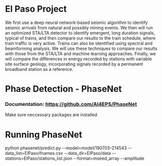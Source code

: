 # El Paso Project

We first use a deep neural network-based seismic algorithm to identify seismic arrivals from natural and possibly mining events. We then will run an optimized STA/LTA detector to identify emergent, long duration signals, typical of trains, and then compare our results to the train schedule, where train traffic is very active. Trains can also be identified using spectral and beamforming analysis. We will use these techniques to compare our results with those from the STA/LTA and machine learning approaches. Finally, we will compare the differences in energy recorded by stations with variable site surface geology, incorporating signals recorded by a permanent broadband station as a reference.


# Phase Detection - PhaseNet
### Documentation: https://github.com/AI4EPS/PhaseNet
Make sure neccessary packages are installed

# Running PhaseNet

python phasenet/predict.py --model=model/190703-214543 --data_list=ElPaso/fnames.csv --data_dir=ElPaso/data --stations=ElPaso/stations_list.json  --format=mseed_array --amplitude
